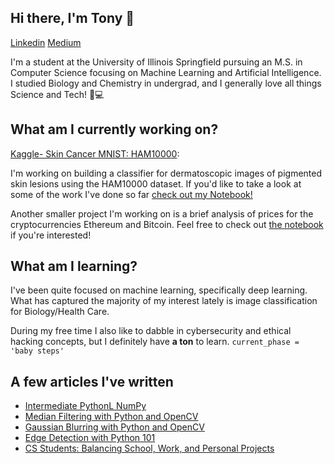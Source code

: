 

## Hi there, I'm Tony 👋 
[Linkedin](https://www.linkedin.com/in/antonio-d-flores/) [Medium](https://medium.com/@florestony5454)


I'm a student at the University of Illinois Springfield pursuing an M.S. in Computer Science focusing on Machine Learning and Artificial Intelligence. I studied Biology and Chemistry in undergrad, and I generally love all things Science and Tech! 🧪💻

## What am I currently working on?
[Kaggle- Skin Cancer MNIST: HAM10000](https://www.kaggle.com/kmader/skin-cancer-mnist-ham10000): 

I'm working on building a classifier for dermatoscopic images of pigmented skin lesions using the HAM10000 dataset. 
If you'd like to take a look at some of the work I've done so far [check out my Notebook!](https://github.com/florestony54/skin-lesion/blob/main/skin_lesion.ipynb)

Another smaller project I'm working on is a brief analysis of prices for the cryptocurrencies Ethereum and Bitcoin. Feel free to check out [the notebook](https://github.com/florestony54/Eth_vs_Btc/blob/main/Eth_vs_Btc.ipynb) if you're interested!

## What am I learning?

I've been quite focused on machine learning, specifically deep learning. What has captured the majority of my interest lately is image classification for Biology/Health Care. 

During my free time I also like to dabble in cybersecurity and ethical hacking concepts, but I definitely have **a ton** to learn. `current_phase = 'baby steps'`

## A few articles I've written
- [Intermediate PythonL NumPy](https://towardsdatascience.com/intermediate-python-numpy-cec1c192b8e6)
- [Median Filtering with Python and OpenCV](https://medium.com/@florestony5454/median-filtering-with-python-and-opencv-2bce390be0d1)
- [Gaussian Blurring with Python and OpenCV](https://medium.com/analytics-vidhya/gaussian-blurring-with-python-and-opencv-ba8429eb879b)
- [Edge Detection with Python 101](https://medium.com/@florestony5454/edge-detection-with-python-101-b83d78f240c0)
- [CS Students: Balancing School, Work, and Personal Projects](https://medium.com/swlh/cs-students-balancing-school-work-and-personal-projects-52eb201790d)



<!--
**florestony54/florestony54** is a ✨ _special_ ✨ repository because its `README.md` (this file) appears on your GitHub profile.

Here are some ideas to get you started:

- 🔭 I’m currently working on ...
- 🌱 I’m currently learning ...
- 👯 I’m looking to collaborate on ...
- 🤔 I’m looking for help with ...
- 💬 Ask me about ...
- 📫 How to reach me: ...
- 😄 Pronouns: ...
- ⚡ Fun fact: ...
-->
